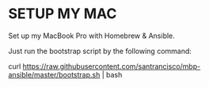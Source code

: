 # SETUP MY MAC

Set up my MacBook Pro with Homebrew & Ansible.

Just run the bootstrap script by the following command:

curl https://raw.githubusercontent.com/santrancisco/mbp-ansible/master/bootstrap.sh | bash
